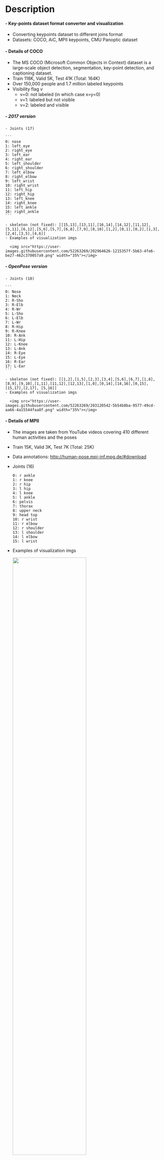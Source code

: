 
Description
=============

#### - Key-points dataset format converter and visualization
  - Converting keypoints dataset to different joins format
  - Datasets: COCO, AiC, MPII keypoints, CMU Panoptic dataset

#### - Details of COCO
  - The MS COCO (Microsoft Common Objects in Context) dataset is a large-scale object detection, segmentation, key-point detection, and captioning dataset.
  - Train 118K, Valid 5K, Test 41K (Total: 164K) 
  - Over 150,000 people and 1.7 million labeled keypoints
  - Visibility flag *v*
    - v=0: not labeled (in which case x=y=0)
    - v=1: labeled but not visible
    - v=2: labeled and visible
    
  ##### - 2017 version
    - Joints (17)
    
    ```
    0: nose
    1: left_eye
    2: right_eye
    3: left_ear
    4: right_ear
    5: left_shoulder
    6: right_shoulder
    7: left_elbow
    8: right_elbow
    9: left_wrist
    10: right_wrist
    11: left_hip
    12: right_hip
    13: left_knee
    14: right_knee
    15: left_ankle
    16: right_ankle
    ```
      
    - skeleton (not fixed): [[15,13],[13,11],[16,14],[14,12],[11,12],[5,11],[6,12],[5,6],[5,7],[6,8],[7,9],[8,10],[1,2],[0,1],[0,2],[1,3],[2,4],[3,5],[4,6]]
    - Examples of visualization imgs

      <img src="https://user-images.githubusercontent.com/52263269/202964626-1215357f-5b63-4fe6-be27-462c370057a9.png" width="35%"></img>
 
  ##### - OpenPose version
    - Joints (18)
    
    ```
    0: Nose
    1: Neck
    2: R-Sho
    3: R-Elb
    4: R-Wr
    5: L-Sho
    6: L-Elb
    7: L-Wr
    8: R-Hip
    9: R-Knee
    10: R-Ank
    11: L-Hip
    12: L-Knee
    13: L-Ank
    14: R-Eye
    15: L-Eye
    16: R-Ear
    17: L-Ear
    ```
    
    - skeleton (not fixed): [[1,2],[1,5],[2,3],[3,4],[5,6],[6,7],[1,8],[8,9],[9,10],[1,11],[11,12],[12,13],[1,0],[0,14],[14,16],[0,15],[15,17],[2,17], [5,16]]    
    - Examples of visualization imgs
 
      <img src="https://user-images.githubusercontent.com/52263269/203120542-5b54b8ba-9577-49cd-aa66-4a15544faa8f.png" width="35%"></img>

#### - Details of MPII
  - The images are taken from YouTube videos covering 410 different human activities and the poses
  - Train 15K, Valid 3K, Test 7K (Total: 25K)
  - Data annotations: http://human-pose.mpi-inf.mpg.de/#download
  - Joints (16)
    
    ```
    0: r ankle
    1: r knee
    2: r hip
    3: l hip
    4: l knee
    5: l ankle
    6: pelvis
    7: thorax 
    8: upper neck
    9: head top
    10: r wrist
    11: r elbow
    12: r shoulder
    13: l shoulder
    14: l elbow
    15: l wrist
    ```
    
  - Examples of visualization imgs
  
    <img src="https://user-images.githubusercontent.com/52263269/202661901-41e34c4d-5dca-48e2-8885-4711c19f1d66.png" width="70%"></img>

#### - Details of CMU Panoptic (Projected 2D keypoints from 3D keypoints)
  
  ##### - COCO19 keypoints version
    - Joints (19)

    ```
    0: Neck
    1: Nose
    2: BodyCenter (center of hips)
    3: lShoulder
    4: lElbow
    5: lWrist,
    6: lHip
    7: lKnee
    8: lAnkle
    9: rShoulder
    10: rElbow
    11: rWrist
    12: rHip
    13: rKnee
    14: rAnkle
    15: lEye
    16: lEar
    17: rEye
    18: rEar
    ```
      
    - skeleton (not fixed): [[0,1],[0,3],[3,4],[4,5],[0,2],[2,6],[6,7],[7,8],[2,12],[12,13],[13,14],[0,9],[9,10],[10,11]]
    - Examples of visualization imgs
    
      <img src="https://user-images.githubusercontent.com/52263269/202973034-14198c77-ced2-4ad8-8d66-4393f9e03c25.png" width="70%"></img>

Contents
=============
#### - Key-points dataset format converter

#### - Visualization of keypoints

Datasets
=============

#### - MMPOSE documents of keypoints

[https://mmpose.readthedocs.io/en/latest/tasks/2d_body_keypoint.html](https://mmpose.readthedocs.io/en/latest/tasks/2d_body_keypoint.html)

#### - COC0 keypoints dataset

[https://cocodataset.org/#home](https://cocodataset.org/#home)

[https://paperswithcode.com/dataset/coco](https://paperswithcode.com/dataset/coco)

#### - AiC (Attributes in Crowd) keypoints dataset

https://github.com/fabbrimatteo/AiC-Dataset

#### - MPII keypoints dataset

http://human-pose.mpi-inf.mpg.de/#download

https://paperswithcode.com/dataset/mpii

#### - CMU Panoptic

https://www.cs.cmu.edu/~hanbyulj/panoptic-studio/

https://github.com/CMU-Perceptual-Computing-Lab/panoptic-toolbox

Author
=============

#### - LinkedIn: https://www.linkedin.com/in/taeyong-kong-016bb2154

#### - Blog URL: https://blog.naver.com/qbxlvnf11

#### - Email: qbxlvnf11@google.com, qbxlvnf11@naver.com

